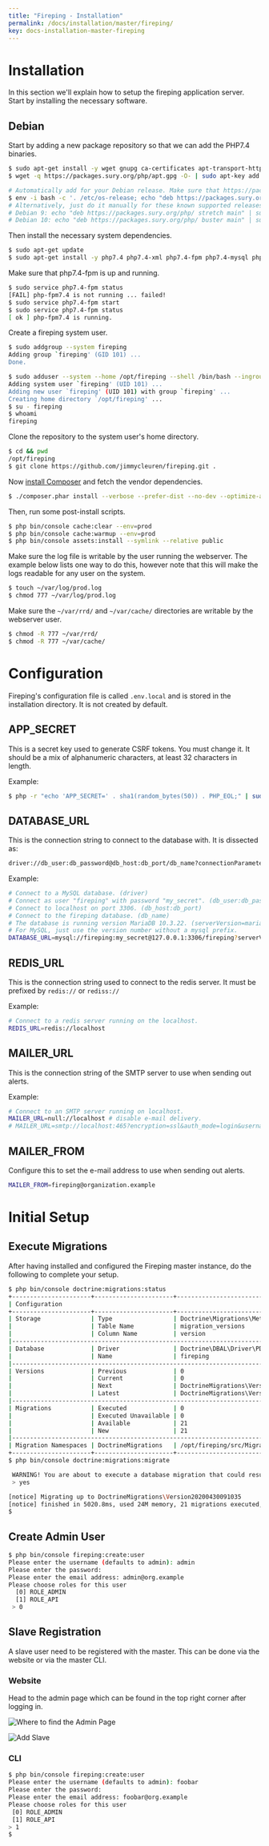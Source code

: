 ```yaml
---
title: "Fireping - Installation"
permalink: /docs/installation/master/fireping/
key: docs-installation-master-fireping
---
```


# Installation

In this section we'll explain how to setup the fireping application server. Start by installing the necessary software.

## Debian

Start by adding a new package repository so that we can add the PHP7.4 binaries.

```bash
$ sudo apt-get install -y wget gnupg ca-certificates apt-transport-https
$ wget -q https://packages.sury.org/php/apt.gpg -O- | sudo apt-key add -

# Automatically add for your Debian release. Make sure that https://packages.sury.org/php/dists/ has an entry for your release.
$ env -i bash -c '. /etc/os-release; echo "deb https://packages.sury.org/php/ $VERSION_CODENAME main"' | sudo tee /etc/apt/sources.list.d/php.list
# Alternatively, just do it manually for these known supported releases:
# Debian 9: echo "deb https://packages.sury.org/php/ stretch main" | sudo tee /etc/apt/sources.list.d/php.list
# Debian 10: echo "deb https://packages.sury.org/php/ buster main" | sudo tee /etc/apt/sources.list.d/php.list
```

Then install the necessary system dependencies.

```bash
$ sudo apt-get update
$ sudo apt-get install -y php7.4 php7.4-xml php7.4-fpm php7.4-mysql php7.4-mbstring php7.4-zip php7.4-curl php-rrd rrdtool git zip
```

Make sure that php7.4-fpm is up and running.

```bash
$ sudo service php7.4-fpm status
[FAIL] php-fpm7.4 is not running ... failed!
$ sudo service php7.4-fpm start
$ sudo service php7.4-fpm status
[ ok ] php-fpm7.4 is running.
```

Create a fireping system user.

```bash
$ sudo addgroup --system fireping
Adding group `fireping' (GID 101) ...
Done.
```

```bash
$ sudo adduser --system --home /opt/fireping --shell /bin/bash --ingroup fireping --disabled-password --disabled-login fireping
Adding system user `fireping' (UID 101) ...
Adding new user `fireping' (UID 101) with group `fireping' ...
Creating home directory `/opt/fireping' ...
$ su - fireping
$ whoami
fireping
```

Clone the repository to the system user's home directory.

```bash
$ cd && pwd
/opt/fireping
$ git clone https://github.com/jimmycleuren/fireping.git .
```

Now [install Composer](https://getcomposer.org/download/) and fetch the vendor dependencies.

```bash
$ ./composer.phar install --verbose --prefer-dist --no-dev --optimize-autoloader --no-scripts --no-suggest
```

Then, run some post-install scripts.

```bash
$ php bin/console cache:clear --env=prod
$ php bin/console cache:warmup --env=prod
$ php bin/console assets:install --symlink --relative public
```

Make sure the log file is writable by the user running the webserver. The example below lists one way to do this, however note that this will make the logs readable for any user on the system.

```bash
$ touch ~/var/log/prod.log
$ chmod 777 ~/var/log/prod.log
```

Make sure the `~/var/rrd/` and `~/var/cache/` directories are writable by the webserver user.

```bash
$ chmod -R 777 ~/var/rrd/
$ chmod -R 777 ~/var/cache/
```

# Configuration

Fireping's configuration file is called `.env.local` and is stored in the installation directory. It is not created by default.

## APP_SECRET

This is a secret key used to generate CSRF tokens. You must change it. It should be a mix of alphanumeric characters, at least 32 characters in length.

Example:

```bash
$ php -r "echo 'APP_SECRET=' . sha1(random_bytes(50)) . PHP_EOL;" | sudo tee -a .env.local
```

## DATABASE_URL

This is the connection string to connect to the database with. It is dissected as:

```bash
driver://db_user:db_password@db_host:db_port/db_name?connectionParameters
```

Example:

```bash
# Connect to a MySQL database. (driver)
# Connect as user "fireping" with password "my_secret". (db_user:db_password)
# Connect to localhost on port 3306. (db_host:db_port)
# Connect to the fireping database. (db_name)
# The database is running version MariaDB 10.3.22. (serverVersion=mariadb-10.3.22)
# For MySQL, just use the version number without a mysql prefix.
DATABASE_URL=mysql://fireping:my_secret@127.0.0.1:3306/fireping?serverVersion=mariadb-10.3.22
```

## REDIS_URL

This is the connection string used to connect to the redis server. It must be prefixed by `redis://` or `rediss://`

Example:

```bash
# Connect to a redis server running on the localhost.
REDIS_URL=redis://localhost
```

## MAILER_URL

This is the connection string of the SMTP server to use when sending out alerts.

Example:

```bash
# Connect to an SMTP server running on localhost.
MAILER_URL=null://localhost # disable e-mail delivery.
# MAILER_URL=smtp://localhost:465?encryption=ssl&auth_mode=login&username=&password= # SMTP example.
```

## MAILER_FROM

Configure this to set the e-mail address to use when sending out alerts.

```bash
MAILER_FROM=fireping@organization.example
```

# Initial Setup

## Execute Migrations

After having installed and configured the Fireping master instance, do the following to complete your setup.

```bash
$ php bin/console doctrine:migrations:status
+----------------------+----------------------+------------------------------------------------------------------------+
| Configuration                                                                                                        |
+----------------------+----------------------+------------------------------------------------------------------------+
| Storage              | Type                 | Doctrine\Migrations\Metadata\Storage\TableMetadataStorageConfiguration |
|                      | Table Name           | migration_versions                                                     |
|                      | Column Name          | version                                                                |
|----------------------------------------------------------------------------------------------------------------------|
| Database             | Driver               | Doctrine\DBAL\Driver\PDOMySql\Driver                                   |
|                      | Name                 | fireping                                                               |
|----------------------------------------------------------------------------------------------------------------------|
| Versions             | Previous             | 0                                                                      |
|                      | Current              | 0                                                                      |
|                      | Next                 | DoctrineMigrations\Version20170508115339                               |
|                      | Latest               | DoctrineMigrations\Version20200430091035                               |
|----------------------------------------------------------------------------------------------------------------------|
| Migrations           | Executed             | 0                                                                      |
|                      | Executed Unavailable | 0                                                                      |
|                      | Available            | 21                                                                     |
|                      | New                  | 21                                                                     |
|----------------------------------------------------------------------------------------------------------------------|
| Migration Namespaces | DoctrineMigrations   | /opt/fireping/src/Migrations                                           |
+----------------------+----------------------+------------------------------------------------------------------------+
$ php bin/console doctrine:migrations:migrate

 WARNING! You are about to execute a database migration that could result in schema changes and data loss. Are you sure you wish to continue? (yes/no) [yes]:
 > yes

[notice] Migrating up to DoctrineMigrations\Version20200430091035
[notice] finished in 5020.8ms, used 24M memory, 21 migrations executed, 96 sql queries
$ 
```

## Create Admin User 

```bash
$ php bin/console fireping:create:user
Please enter the username (defaults to admin): admin
Please enter the password:
Please enter the email address: admin@org.example
Please choose roles for this user
  [0] ROLE_ADMIN
  [1] ROLE_API
 > 0
```

## Slave Registration
   
A slave user need to be registered with the master. This can be done via the website or via the master CLI.

### Website

Head to the admin page which can be found in the top right corner after logging in.

![Where to find the Admin Page](/assets/images/admin_where.png)

![Add Slave](/assets/images/adding_slave_user.png)

### CLI

```bash
$ php bin/console fireping:create:user
Please enter the username (defaults to admin): foobar
Please enter the password:
Please enter the email address: foobar@org.example
Please choose roles for this user
 [0] ROLE_ADMIN
 [1] ROLE_API
> 1
$ 
```